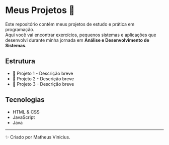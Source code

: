 # Meus Projetos 🚀

Este repositório contém meus projetos de estudo e prática em programação.  
Aqui você vai encontrar exercícios, pequenos sistemas e aplicações que desenvolvi durante minha jornada em **Análise e Desenvolvimento de Sistemas**.

## Estrutura
- 📂 Projeto 1 - Descrição breve
- 📂 Projeto 2 - Descrição breve
- 📂 Projeto 3 - Descrição breve

## Tecnologias
- HTML & CSS
- JavaScript
- Java

---
✨ Criado por Matheus Vinicius.